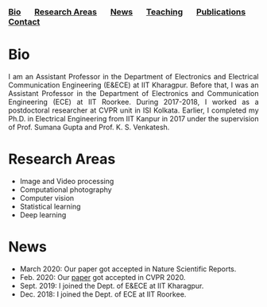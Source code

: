 ### [Bio](#bio) &nbsp; &nbsp; &nbsp; [Research Areas](#research-areas) &nbsp; &nbsp; &nbsp; [News](#news) &nbsp; &nbsp; &nbsp; [Teaching](teaching.md) &nbsp; &nbsp; &nbsp; [Publications](publications.md) &nbsp; &nbsp; &nbsp; [Contact](contact.md)

# Bio

<p align = "justify"> I am an Assistant Professor in the Department of Electronics and Electrical Communication Engineering (E&ECE) at IIT Kharagpur. Before that, I was an Assistant Professor in the Department of Electronics and Communication Engineering (ECE) at IIT Roorkee. During 2017-2018, I worked as a postdoctoral researcher at CVPR unit in ISI Kolkata. Earlier, I completed my Ph.D. in Electrical Engineering from IIT Kanpur in 2017 under the supervision of Prof. Sumana Gupta and Prof. K. S. Venkatesh. </p>
 

# Research Areas
* Image and Video processing
* Computational photography
* Computer vision
* Statistical learning
* Deep learning

# News
* March 2020: Our paper got accepted in Nature Scientific Reports.
* Feb. 2020: Our [paper](https://arxiv.org/abs/1903.01192) got accepted in CVPR 2020.
* Sept. 2019: I joined the Dept. of E&ECE at IIT Kharagpur.
* Dec. 2018: I joined the Dept. of ECE at IIT Roorkee.
